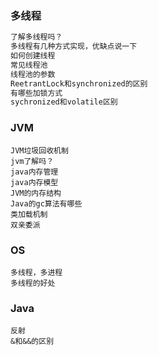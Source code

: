 ### 多线程

```txt
了解多线程吗？
多线程有几种方式实现，优缺点说一下
如何创建线程
常见线程池
线程池的参数
ReetrantLock和synchronized的区别
有哪些加锁方式
sychronized和volatile区别

```



### JVM

```
JVM垃圾回收机制
jvm了解吗？
java内存管理
java内存模型
JVM的内存结构
Java的gc算法有哪些
类加载机制
双亲委派
```



### OS

```
多线程，多进程
多线程的好处
```



### Java

```
反射
&和&&的区别
```



